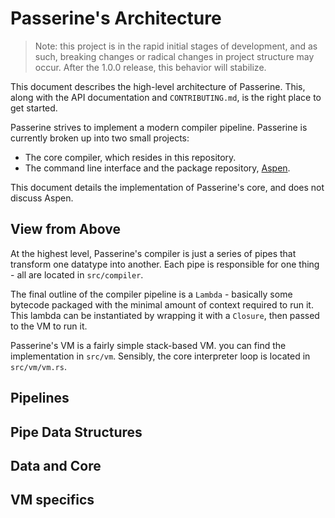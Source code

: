 # Passerine's Architecture
> Note: this project is in the rapid initial stages of development, and as such, breaking changes or radical changes in project structure may occur. After the 1.0.0 release, this behavior will stabilize.

This document describes the high-level architecture of Passerine. This, along with the API documentation and `CONTRIBUTING.md`, is the right place to get started.

Passerine strives to implement a modern compiler pipeline. Passerine is currently broken up into two small projects:

- The core compiler, which resides in this repository.
- The command line interface and the package repository, [Aspen](https://github.com/vrtbl/aspen).

This document details the implementation of Passerine's core, and does not discuss Aspen.

## View from Above
At the highest level, Passerine's compiler is just a series of pipes that transform one datatype into another. Each pipe is responsible for one thing - all are located in `src/compiler`.

The final outline of the compiler pipeline is a `Lambda` - basically some bytecode packaged with the minimal amount of context required to run it. This lambda can be instantiated by wrapping it with a `Closure`, then passed to the VM to run it.

Passerine's VM is a fairly simple stack-based VM. you can find the implementation in `src/vm`. Sensibly, the core interpreter loop is located in `src/vm/vm.rs`.

## Pipelines

## Pipe Data Structures

## Data and Core

## VM specifics
